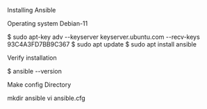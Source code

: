 Installing Ansible

Operating system Debian-11

$ sudo apt-key adv --keyserver keyserver.ubuntu.com --recv-keys 93C4A3FD7BB9C367
$ sudo apt update
$ sudo apt install ansible

Verify installation

$ ansible --version

Make config Directory

mkdir ansible
vi ansible.cfg

